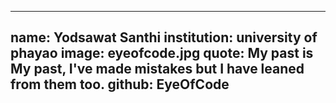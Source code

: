 ---
name: Yodsawat Santhi
institution: university of phayao
image: eyeofcode.jpg
quote: My past is My  past, I've made mistakes but I have leaned from them too.
github: EyeOfCode
------
